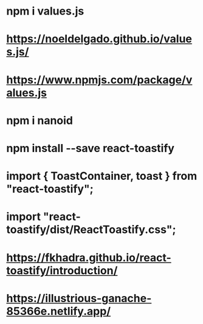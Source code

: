# npm i values.js

# https://noeldelgado.github.io/values.js/

# https://www.npmjs.com/package/values.js

# npm i nanoid

# npm install --save react-toastify

# import { ToastContainer, toast } from "react-toastify";

# import "react-toastify/dist/ReactToastify.css";

# https://fkhadra.github.io/react-toastify/introduction/

# https://illustrious-ganache-85366e.netlify.app/
